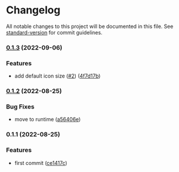 # Changelog

All notable changes to this project will be documented in this file. See [standard-version](https://github.com/conventional-changelog/standard-version) for commit guidelines.

### [0.1.3](https://github.com/Atinux/nuxt-icon/compare/v0.1.2...v0.1.3) (2022-09-06)


### Features

* add default icon size ([#2](https://github.com/Atinux/nuxt-icon/issues/2)) ([4f7d17b](https://github.com/Atinux/nuxt-icon/commit/4f7d17b824c7550da9fcfade3391f1753d2601ca))

### [0.1.2](https://github.com/Atinux/nuxt-icon/compare/v0.1.1...v0.1.2) (2022-08-25)


### Bug Fixes

* move to runtime ([a56406e](https://github.com/Atinux/nuxt-icon/commit/a56406e745b19088c6227e0b8c2c75cba1ad5ccd))

### 0.1.1 (2022-08-25)


### Features

* first commit ([ce1417c](https://github.com/Atinux/nuxt-icon/commit/ce1417c533989cba6c8fdaea92aacc1ce5b287e2))
